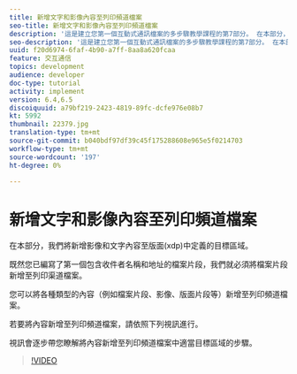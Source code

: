 ```yaml
---
title: 新增文字和影像內容至列印頻道檔案
seo-title: 新增文字和影像內容至列印頻道檔案
description: '這是建立您第一個互動式通訊檔案的多步驟教學課程的第7部分。 在本部分，我們將新增影像和文字內容至版面(xdp)中定義的目標區域。 '
seo-description: '這是建立您第一個互動式通訊檔案的多步驟教學課程的第7部分。 在本部分，我們將新增影像和文字內容至版面(xdp)中定義的目標區域。 '
uuid: f20d6974-6faf-4b90-a7ff-8aa8a620fcaa
feature: 交互通信
topics: development
audience: developer
doc-type: tutorial
activity: implement
version: 6.4,6.5
discoiquuid: a79bf219-2423-4819-89fc-dcfe976e08b7
kt: 5992
thumbnail: 22379.jpg
translation-type: tm+mt
source-git-commit: b040bdf97df39c45f175288608e965e5f0214703
workflow-type: tm+mt
source-wordcount: '197'
ht-degree: 0%

---
```



# 新增文字和影像內容至列印頻道檔案

在本部分，我們將新增影像和文字內容至版面(xdp)中定義的目標區域。

既然您已編寫了第一個包含收件者名稱和地址的檔案片段，我們就必須將檔案片段新增至列印渠道檔案。

您可以將各種類型的內容（例如檔案片段、影像、版面片段等）新增至列印頻道檔案。

若要將內容新增至列印頻道檔案，請依照下列視訊進行。

視訊會逐步帶您瞭解將內容新增至列印頻道檔案中適當目標區域的步驟。

>[!VIDEO](https://video.tv.adobe.com/v/22379t2/?quality=9&learn=on)

